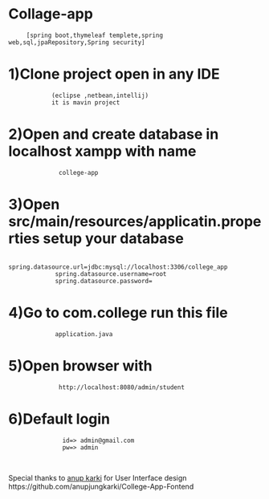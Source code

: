 # Collage-app 
         [spring boot,thymeleaf templete,spring web,sql,jpaRepository,Spring security]
# 1)Clone project open in any IDE
                (eclipse ,netbean,intellij)
                it is mavin project
# 2)Open and create database in localhost xampp with name 
                  college-app
# 3)Open src/main/resources/applicatin.properties setup your database
                 spring.datasource.url=jdbc:mysql://localhost:3306/college_app
                 spring.datasource.username=root
                 spring.datasource.password=
# 4)Go to com.college run this file
                 application.java 
# 5)Open browser with 
                  http://localhost:8080/admin/student
# 6)Default login 
                   id=> admin@gmail.com
                   pw=> admin
                   

<br>
  <p>Special thanks to <a href="https://github.com/anupjungkarki">anup karki</a> for User Interface design 
  https://github.com/anupjungkarki/College-App-Fontend</p>

